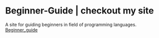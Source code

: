 # Beginner-Guide | checkout my site
A site for guiding beginners in field of programming languages. 
<br>
[Beginner_guide](https://techub.netlify.app/)
